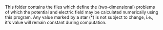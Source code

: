 This folder contains the files which define the (two-dimensional) problems of which the potential and electric field may be calculated numerically using this program. Any value marked by a star (*) is not subject to change, i.e., it's value will remain constant during computation.
